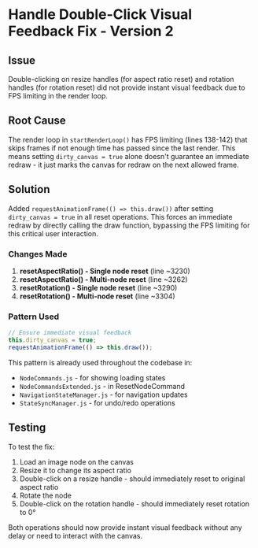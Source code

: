 # Handle Double-Click Visual Feedback Fix - Version 2

## Issue
Double-clicking on resize handles (for aspect ratio reset) and rotation handles (for rotation reset) did not provide instant visual feedback due to FPS limiting in the render loop.

## Root Cause
The render loop in `startRenderLoop()` has FPS limiting (lines 138-142) that skips frames if not enough time has passed since the last render. This means setting `dirty_canvas = true` alone doesn't guarantee an immediate redraw - it just marks the canvas for redraw on the next allowed frame.

## Solution
Added `requestAnimationFrame(() => this.draw())` after setting `dirty_canvas = true` in all reset operations. This forces an immediate redraw by directly calling the draw function, bypassing the FPS limiting for this critical user interaction.

### Changes Made
1. **resetAspectRatio() - Single node reset** (line ~3230)
2. **resetAspectRatio() - Multi-node reset** (line ~3262) 
3. **resetRotation() - Single node reset** (line ~3290)
4. **resetRotation() - Multi-node reset** (line ~3304)

### Pattern Used
```javascript
// Ensure immediate visual feedback
this.dirty_canvas = true;
requestAnimationFrame(() => this.draw());
```

This pattern is already used throughout the codebase in:
- `NodeCommands.js` - for showing loading states
- `NodeCommandsExtended.js` - in ResetNodeCommand
- `NavigationStateManager.js` - for navigation updates
- `StateSyncManager.js` - for undo/redo operations

## Testing
To test the fix:
1. Load an image node on the canvas
2. Resize it to change its aspect ratio
3. Double-click on a resize handle - should immediately reset to original aspect ratio
4. Rotate the node
5. Double-click on the rotation handle - should immediately reset rotation to 0°

Both operations should now provide instant visual feedback without any delay or need to interact with the canvas.
